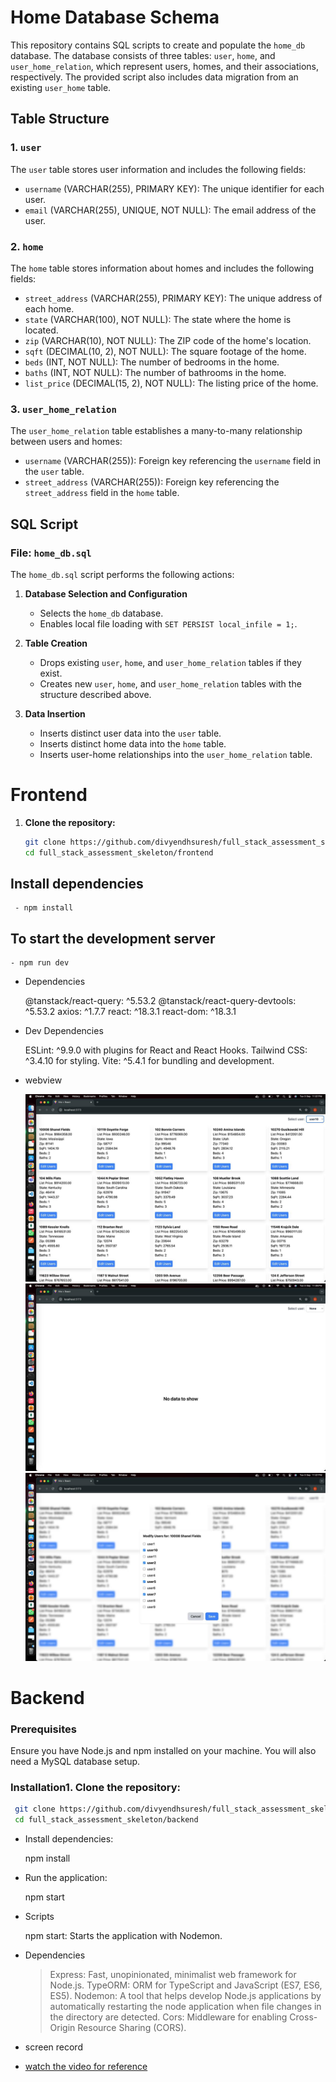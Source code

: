 # Home Database Schema

This repository contains SQL scripts to create and populate the `home_db` database. The database consists of three tables: `user`, `home`, and `user_home_relation`, which represent users, homes, and their associations, respectively. The provided script also includes data migration from an existing `user_home` table.

## Table Structure

### 1. `user`

The `user` table stores user information and includes the following fields:

- `username` (VARCHAR(255), PRIMARY KEY): The unique identifier for each user.
- `email` (VARCHAR(255), UNIQUE, NOT NULL): The email address of the user.

### 2. `home`

The `home` table stores information about homes and includes the following fields:

- `street_address` (VARCHAR(255), PRIMARY KEY): The unique address of each home.
- `state` (VARCHAR(100), NOT NULL): The state where the home is located.
- `zip` (VARCHAR(10), NOT NULL): The ZIP code of the home's location.
- `sqft` (DECIMAL(10, 2), NOT NULL): The square footage of the home.
- `beds` (INT, NOT NULL): The number of bedrooms in the home.
- `baths` (INT, NOT NULL): The number of bathrooms in the home.
- `list_price` (DECIMAL(15, 2), NOT NULL): The listing price of the home.

### 3. `user_home_relation`

The `user_home_relation` table establishes a many-to-many relationship between users and homes:

- `username` (VARCHAR(255)): Foreign key referencing the `username` field in the `user` table.
- `street_address` (VARCHAR(255)): Foreign key referencing the `street_address` field in the `home` table.

## SQL Script

### File: `home_db.sql`

The `home_db.sql` script performs the following actions:

1. **Database Selection and Configuration**

   - Selects the `home_db` database.
   - Enables local file loading with `SET PERSIST local_infile = 1;`.

2. **Table Creation**

   - Drops existing `user`, `home`, and `user_home_relation` tables if they exist.
   - Creates new `user`, `home`, and `user_home_relation` tables with the structure described above.

3. **Data Insertion**
   - Inserts distinct user data into the `user` table.
   - Inserts distinct home data into the `home` table.
   - Inserts user-home relationships into the `user_home_relation` table.

# Frontend

1. **Clone the repository:**

   ```bash
   git clone https://github.com/divyendhsuresh/full_stack_assessment_skeleton.git
   cd full_stack_assessment_skeleton/frontend
   ```

## Install dependencies

     - npm install

## To start the development server

    - npm run dev

- Dependencies

  @tanstack/react-query: ^5.53.2
  @tanstack/react-query-devtools: ^5.53.2
  axios: ^1.7.7
  react: ^18.3.1
  react-dom: ^18.3.1

- Dev Dependencies

  ESLint: ^9.9.0 with plugins for React and React Hooks.
  Tailwind CSS: ^3.4.10 for styling.
  Vite: ^5.4.1 for bundling and development.

- webview

  ![screenshots](images/screenShots-1.jpeg)
  ![screenshots](images/screenShots-2.jpeg)
  ![screenshots](images/screenShots-3.jpeg)

# Backend

### Prerequisites

Ensure you have Node.js and npm installed on your machine. You will also need a MySQL database setup.

### Installation1. **Clone the repository:**

```bash
 git clone https://github.com/divyendhsuresh/full_stack_assessment_skeleton.git
 cd full_stack_assessment_skeleton/backend
```

- Install dependencies:

  npm install

- Run the application:

  npm start

- Scripts

  npm start: Starts the application with Nodemon.

- Dependencies

  > Express: Fast, unopinionated, minimalist web framework for Node.js.
  > TypeORM: ORM for TypeScript and JavaScript (ES7, ES6, ES5).
  > Nodemon: A tool that helps develop Node.js applications by automatically restarting the node application when file changes in the directory are detected.
  > Cors: Middleware for enabling Cross-Origin Resource Sharing (CORS).

- screen record

- [watch the video for reference](https://drive.google.com/file/d/1ZqEiis2Jw7CBCRG0X12FJC-wQo4h5BU8/view?usp=drive_link)
